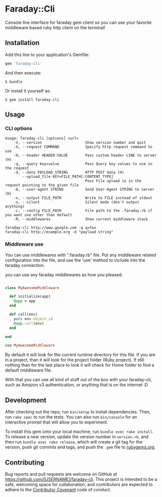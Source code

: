 # Faraday::Cli

Console line interface for faraday gem client so you can use your favorite middleware based ruby http client on the terminal!


## Installation

Add this line to your application's Gemfile:

```ruby
gem 'faraday-cli'
```

And then execute:

    $ bundle

Or install it yourself as:

    $ gem install faraday-cli

## Usage

### CLI options

```shell
Usage: faraday-cli [options] <url>
    -V, --version                    Show version number and quit
    -X, --request COMMAND            Specify http request command to use
    -H, --header HEADER:VALUE        Pass custom header LINE to server (H)
    -q, --query key=value            Pass Query key values to use in the request
    -d, --data PAYLOAD_STRING        HTTP POST data (H)
        --upload_file KEY=FILE_PATH[:CONTENT_TYPE]
                                     Pass File upload io in the request pointing to the given file
    -A, --user-agent STRING          Send User-Agent STRING to server (H)
    -o, --output FILE_PATH           Write to FILE instead of stdout
    -s, --silent                     Silent mode (don't output anything)
    -c, --config FILE_PATH           File path to the .faraday.rb if you want use other than default
    -M, --middlewares                Show current middleware stack
    
faraday-cli http://www.google.com -q q=foo
faraday-cli http://example.org -d "payload string"
```

### Middleware use

You can use middlewares with ".faraday.rb" file. 
Put any middleware related configuration into the file,
and use the 'use' method to include into the faraday connection.

you can use any faraday middlewares as how you pleased.
 
```ruby

class MyAwesomeMiddleware

  def initialize(app)
    @app = app
  end

  def call(env)
    puts env.object_id
    @app.call(env)
  end

end

use MyAwesomeMiddleware

```

By default it will look for the current runtime directory for this file. 
If you are in a project, than it will look for the project folder (Ruby project).
If still nothing than for the last place to look it will check for Home folder to find a default middleware file.

With that you can use all kind of stuff out of the box with your faraday-cli, such as Amazon v3 authentication, or
 anything that is on the internet :D

## Development

After checking out the repo, run `bin/setup` to install dependencies. Then, run `rake spec` to run the tests. You can also run `bin/console` for an interactive prompt that will allow you to experiment.

To install this gem onto your local machine, run `bundle exec rake install`. To release a new version, update the version number in `version.rb`, and then run `bundle exec rake release`, which will create a git tag for the version, push git commits and tags, and push the `.gem` file to [rubygems.org](https://rubygems.org).

## Contributing

Bug reports and pull requests are welcome on GitHub at https://github.com/[USERNAME]/faraday-cli. This project is intended to be a safe, welcoming space for collaboration, and contributors are expected to adhere to the [Contributor Covenant](contributor-covenant.org) code of conduct.

